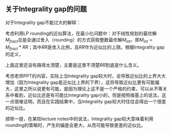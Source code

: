 ## 关于Integrality gap的问题

对于Integrality gap不能过大的解释：

考虑利用LP rounding的近似算法，在最小化问题中：对于线性规划的最优解$M_{fract}$总是会通过舍入（rounding）的方式获取整数最优解$M_{int}$，即$M_{int}=M_{fract}*RR$；其中$RR$是舍入比例，且$RR$作为近似比的上限。根据Integrality gap的定义，

上面这里还没有搞得太清楚，主要是这里不清楚$RR$到底是什么含义。



考虑老师PPT的内容，实际上当Integrality gap较大时，会导致近似比的上界大大增加（因为Integrality gap是近似比上界的下界），这将导致近似比更有可能偏大，这里之所以说更有可能，是因为理论上这不是一个严格的约束，可以从不等关系中看到，近似比还是有可能比Integrality gap小的，但是按照维基上的说法，这一点很难证明，而且在实践结果中，当Integrality gap较大时往往会得出一个很差的近似比。



顺带一提，在某校lecture notes中的说法，Integrality gap较大意味着利用rounding的策略时，产生的偏差会更大，从而可能导致更差的近似比。

